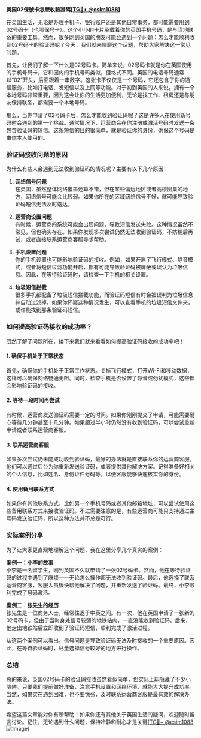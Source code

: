 **英国02保號卡怎麽收驗證碼[[TG💪+ @esim1088](https://t.me/s/esim1088)]**

在英国生活，无论是办理手机卡、银行账户还是其他日常事务，都可能需要用到02号码卡（也叫保号卡）。这个小小的卡片承载着你的英国手机号码，是与当地联系的重要工具。然而，很多刚到英国的朋友可能会遇到一个问题：怎么才能顺利收到02号码卡的验证码呢？今天，我们就来聊聊这个话题，帮助大家解决这一常见问题。

首先，让我们了解一下什么是02号码卡。简单来说，02号码卡就是你在英国使用的手机号码卡，它和国内的手机号码类似，但格式不同。英国的电话号码通常以“02”开头，后面跟着一串数字。这张卡不仅仅是一个号码，它还包含了你的通信服务，比如打电话、发短信以及上网等功能。对于初到英国的人来说，拥有一个本地号码非常重要，因为这会让你的生活更加便利，无论是找工作、租房还是与朋友保持联系，都需要一个本地号码。

那么，当你申请了02号码卡后，怎么才能收到验证码呢？这是许多人在使用新号码时会遇到的第一个挑战。通常情况下，运营商会在你注册或激活号码时发送一条包含验证码的短信。这条短信的目的很简单，就是验证你的身份，确保这个号码是由你本人使用的。

### 验证码接收问题的原因

为什么有些人会遇到无法收到验证码的情况呢？主要有以下几个原因：

1. **网络信号问题**  
   在英国，虽然整体网络覆盖还算不错，但在某些偏远地区或者高楼密集的地方，网络信号可能会比较弱。如果你所在的区域网络信号不好，就可能导致验证码短信无法及时送达。

2. **运营商设置问题**  
   有时候，运营商的系统可能会出现问题，导致短信发送失败。这种情况虽然不常见，但也确实存在。如果你发现多次尝试仍然无法收到验证码，不妨稍后再试，或者直接联系运营商客服寻求帮助。

3. **手机设置问题**  
   你的手机设置也可能影响验证码的接收。例如，如果开启了飞行模式、静音模式，或者将短信过滤功能开启，都有可能导致验证码被屏蔽或误认为垃圾信息。因此，在等待验证码时，请检查一下手机的相关设置。

4. **垃圾短信拦截**  
   很多手机都配备了垃圾短信拦截功能，而验证码短信有时会被误判为垃圾信息并自动过滤掉。如果你怀疑这种情况发生，可以查看手机的垃圾短信文件夹，或许能找到那条验证码短信。

### 如何提高验证码接收的成功率？

既然了解了问题所在，接下来我们就来看看如何提高验证码接收的成功率吧！

#### 1. 确保手机处于正常状态
首先，确保你的手机处于正常工作状态。关掉飞行模式，打开Wi-Fi和移动数据，这样可以确保网络畅通无阻。同时，检查手机是否设置了静音或勿扰模式，这些都会影响验证码的接收。

#### 2. 等待一段时间再尝试
有时候，运营商发送验证码需要一定的时间。如果你刚刚提交了申请，可能需要耐心等待几分钟甚至十几分钟。如果超过半小时仍然没有收到验证码，可以尝试重新申请或者联系运营商客服。

#### 3. 联系运营商客服
如果多次尝试仍未能成功收到验证码，最好的办法就是直接联系你的运营商客服。他们可以通过后台为你重新发送验证码，或者提供其他解决方案。记得准备好相关的个人信息，比如姓名、身份证件号码等，以便客服能够快速核实你的身份。

#### 4. 使用备用联系方式
如果你有其他联系方式，比如另一个手机号码或者其他邮箱地址，可以尝试使用这些备用联系方式来接收验证码。不过需要注意的是，有些运营商可能只支持通过主号码发送验证码，所以这种方法并不总是可行。

### 实际案例分享

为了让大家更直观地理解这个问题，我在这里分享几个真实的案例：

**案例一：小李的故事**  
小李是一名留学生，刚到英国不久就申请了一张02号码卡。然而，他在等待验证码的过程中遇到了麻烦——无论怎么操作都无法收到验证码。最后，他选择了联系运营商客服，客服人员很快帮他解决了问题，并重新发送了验证码。最终，小李顺利完成了号码激活。

**案例二：张先生的经历**  
张先生是一位商务人士，经常往返于中英之间。有一次，他在英国申请了一张新的02号码卡，但由于当时身处信号较弱的地铁站内，一直没能收到验证码。后来，他走出地铁站后立即收到了验证码短信，顺利完成了激活过程。

从这两个案例可以看出，信号问题是导致验证码无法及时接收的一个重要原因。因此，在等待验证码时，尽量选择信号较好的地方进行操作。

### 总结

总的来说，英国02号码卡的验证码接收虽然看似简单，但实际上却隐藏了不少小陷阱。只要我们提前做好准备，注意手机设置和网络环境，就能大大提升成功率。当然，如果实在遇到困难，也不要慌张，及时联系运营商客服是最有效的解决办法。

希望这篇文章能对你有所帮助！如果你还有其他关于英国生活的疑问，欢迎随时留言讨论。记住，无论遇到什么问题，保持冷静和耐心才是关键[[TG💪+ @esim1088](https://t.me/s/esim1088) ![Image](https://i.postimg.cc/4NQfJmqS/Snipaste-2025-05-13-00-14-12.png)]